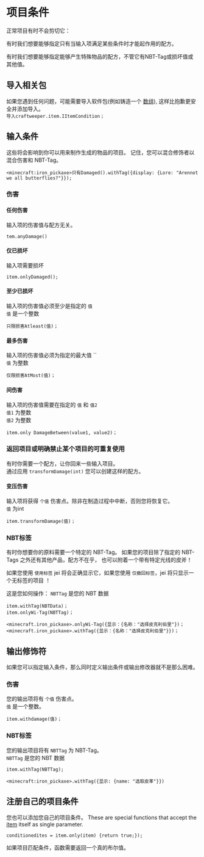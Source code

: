 # 项目条件

正常项目有时不会剪切它：

有时我们想要能够指定只有当输入项满足某些条件时才能起作用的配方。

有时我们想要能够指定能够产生特殊物品的配方，不管它有NBT-Tag或损坏值或其他值。

## 导入相关包

如果您遇到任何问题，可能需要导入软件包(例如铸造一个 [数组](/AdvancedFunctions/Arrays_and_Loops/)), 这样比抱歉更安全并添加导入。  
`导入craftweeper.item.IItemCondition；`

## 输入条件

这些将会影响到你可以用来制作生成的物品的项目。 记住，您可以混合修饰者以混合伤害和 NBT-Tag。

```zenscript
<minecraft:iron_pickaxe>只有Damaged().withTag({display: {Lore: "Arennot we all butterflies?"}});
```

### 伤害

#### 任何伤害

输入项的伤害值与配方无关。

```zenscript
tem.anyDamage()
```

#### 仅已损坏

输入项需要损坏

```zenscript
item.onlyDamaged();
```

#### 至少已损坏

输入项的伤害值必须至少是指定的 `值`  
`值` 是一个整数

```zenscript
只限损害Atleast(值)；
```

#### 最多伤害

输入项的伤害值必须为指定的最大值 ``  
`值` 为整数

```zenscript
仅限损害AtMost(值)；
```

#### 间伤害

输入项的伤害值需要在指定的 `值` 和 `值2`  
`值1` 为整数  
`值2` 为整数

```zenscript
item.only DamageBetween(value1, value2)；
```

### 返回项目或明确禁止某个项目的可重复使用

有时你需要一个配方，让你回来一些输入项目。  
通过应用 `transformDamage(int)` 您可以创建这样的配方。

#### 变压伤害

输入项将获得 `个值` 伤害点。除非在制造过程中中断，否则您将恢复它。  
`值` 为int

```zenscript
item.transformDamage(值)；
```

### NBT标签

有时你想要你的原料需要一个特定的 NBT-Tag。 如果您的项目除了指定的 NBT-Tags 之外还有其他产品，配方不在乎， 也可以附着一个带有特定光线的皮斧！

如果您使用 `使用标签` jei 将会正确显示它，如果您使用 `仅撤回标签`，jei 将只显示一个无标签的项目 ！

这是您如何操作： `NBTTag` 是您的 NBT 数据

```zenscript
item.withTag(NBTData)；
item.onlyWi-Tag(NBTTag)；

<minecraft.iron_pickaxe>.onlyWi-Tag({显示：{名称："选择皮克利伯里"})；
<minecraft.iron_pickaxe>.withTag({显示：{名称："选择皮克利伯里"}})；
```

## 输出修饰符

如果您可以指定输入条件，那么同时定义输出条件或输出修改器就不是那么困难。

### 伤害

您的输出项将有 `个值` 伤害点。  
`值` 是一个整数。

```zenscript
item.withdamage(值)；
```

### NBT标签

您的输出项目将有 `NBTTag` 为 NBT-Tag。  
`NBTTag` 是您的 NBT 数据

```zenscript
item.withTag(NBTTag);

<minecraft:iron_pickaxe>.withTag({显示: {name: "选取皮革"}})
```

## 注册自己的项目条件

您也可以添加您自己的项目条件。 These are special functions that accept the [item](/Vanilla/Items/IItemStack/) itself as single parameter.

```zenscript
conditionedites = item.only(item) {return true;});
```

如果项目匹配条件，函数需要返回一个真的布尔值。